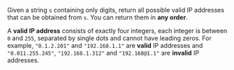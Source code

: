 Given a string `s` containing only digits, return all possible valid IP addresses that can be obtained from `s`. You can return them in **any order**.

A **valid IP address** consists of exactly four integers, each integer is between `0` and `255`, separated by single dots and cannot have leading zeros. For example, `"0.1.2.201"` and `"192.168.1.1"` are **valid** IP addresses and `"0.011.255.245"`, `"192.168.1.312"` and `"192.168@1.1"` are **invalid** IP addresses. 